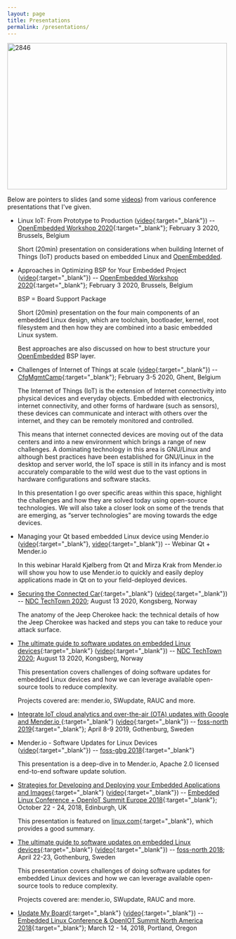 ```yaml
---
layout: page
title: Presentations
permalink: /presentations/
---
```


<a data-flickr-embed="true" data-header="true" href="https://www.flickr.com/photos/linuxfoundation/40085054344/" title="2846"><img src="https://live.staticflickr.com/4773/40085054344_99ae58ac34.jpg" width="500" height="333" alt="2846"></a><script async src="//embedr.flickr.com/assets/client-code.js" charset="utf-8"></script>

Below are pointers to slides (and some [videos](https://youtube.com/playlist?list=PLchghmIxIsy29b0AsRtWVJP3Rxo68cshN))
from various conference presentations that I've given.

* Linux IoT: From Prototype to Production ([video](https://youtu.be/WYO3VlRJg7I){:target="_blank"}) -- [OpenEmbedded Workshop 2020](https://pretalx.com/oe-workshop-2020/cfp){:target="_blank"}; February 3 2020, Brussels, Belgium

  Short (20min) presentation on considerations when building Internet of
  Things (IoT) products based on embedded Linux and
  [OpenEmbedded](https://www.openembedded.org).

* Approaches in Optimizing BSP for Your Embedded Project ([video](https://youtu.be/9-WNikqy8uk){:target="_blank"}) -- [OpenEmbedded Workshop 2020](https://pretalx.com/oe-workshop-2020/cfp){:target="_blank"}; February 3 2020, Brussels, Belgium

  BSP = Board Support Package

  Short (20min) presentation on the four main components of an embedded Linux
  design, which are toolchain, bootloader, kernel, root filesystem and then how
  they are combined into a basic embedded Linux system.

  Best approaches are also discussed on how to best structure your
  [OpenEmbedded](https://www.openembedded.org) BSP layer.

* Challenges of Internet of Things at scale ([video](https://youtu.be/TsvaVF7bIjo){:target="_blank"}) -- [CfgMgmtCamp](https://cfgmgmtcamp.eu/ghent2020/){:target="_blank"}; February 3-5 2020, Ghent, Belgium

  The Internet of Things (IoT) is the extension of Internet connectivity into
  physical devices and everyday objects. Embedded with electronics, internet
  connectivity, and other forms of hardware (such as sensors), these devices
  can communicate and interact with others over the internet, and they can be
  remotely monitored and controlled.

  This means that internet connected devices are moving out of the data centers
  and into a new environment which brings a range of new challenges. A
  dominating technology in this area is GNU/Linux and although best practices
  have been established for GNU/Linux in the desktop and server world, the IoT
  space is still in its infancy and is most accurately comparable to the wild
  west due to the vast options in hardware configurations and software stacks.

  In this presentation I go over specific areas within this space,
  highlight the challenges and how they are solved today using open-source
  technologies. We will also take a closer look on some of the trends that are
  emerging, as “server technologies” are moving towards the edge devices.

* Managing your Qt based embedded Linux device using Mender.io ([video](https://youtu.be/We59oJ3Kk58){:target="_blank"}, [video](https://youtu.be/cn-zo2DVmic){:target="_blank"}) -- Webinar Qt + Mender.io

  In this webinar Harald Kjølberg from Qt and Mirza Krak from Mender.io will
  show you how to use Mender.io to quickly and easily deploy applications made
  in Qt on to your field-deployed devices.

* [Securing the Connected Car](https://www.slideshare.net/MenderOTA/the-ultimate-guide-to-software-updates-on-embedded-linux-devices){:target="_blank"} ([video](https://www.youtube.com/watch?v=xGJTkDb45PY){:target="_blank"})  -- [NDC TechTown 2020](https://ndctechtown.com/); August 13 2020, Kongsberg, Norway

  The anatomy of the Jeep Cherokee hack: the technical details of how the Jeep
  Cherokee was hacked and steps you can take to reduce your attack surface.

* [The ultimate guide to software updates on embedded Linux devices](https://www.slideshare.net/MenderOTA/securing-the-connected-car-ndc-techtown-2019-169248148){:target="_blank"} ([video](https://youtu.be/Cbln5S0E8Kk){:target="_blank"}) -- [NDC TechTown 2020](https://ndctechtown.com/); August 13 2020, Kongsberg, Norway

  This presentation covers challenges of doing software updates for embedded
  Linux devices and how we can leverage available open-source tools to reduce
  complexity.

  Projects covered are: mender.io, SWupdate, RAUC and more.

* [Integrate IoT cloud analytics and over-the-air (OTA) updates with Google and Mender.io ](https://www.slideshare.net/MenderOTA/integrate-iot-cloud-analytics-and-over-theair-ota-updates-with-google-and-menderio){:target="_blank"} ([video](https://youtu.be/LczA5OduUa0){:target="_blank"}) -- [foss-north 2019](https://foss-north.se/2019/){:target="_blank"}; April 8-9 2019, Gothenburg, Sweden

* Mender.io - Software Updates for Linux Devices ([video](https://youtu.be/V0WUjoSfVjA){:target="_blank"}) -- [foss-gbg 2018](https://foss-gbg.se/){:target="_blank"}

  This presentation is a deep-dive in to Mender.io, Apache 2.0 licensed
  end-to-end software update solution.

* [Strategies for Developing and Deploying your Embedded Applications and Images](https://www.slideshare.net/MenderOTA/strategies-for-developing-and-deploying-your-embedded-applications-and-images){:target="_blank"} ([video](https://youtu.be/rCDZVjHHC6o){:target="_blank"})  -- [Embedded Linux Conference + OpenIoT Summit Europe 2018](https://events19.linuxfoundation.org/events/elc-openiot-europe-2018/){:target="_blank"}; October 22 - 24, 2018, Edinburgh, UK

   This presentation is featured on
   [linux.com](https://www.linux.com/topic/embedded-iot/strategies-deploying-embedded-software/){:target="_blank"},
   which provides a good summary.

* [The ultimate guide to software updates on embedded Linux devices](/assets/slides/FOSS-NORTH_2018_Software_Updates.pdf){:target="_blank"} ([video](https://youtu.be/JyqHQgvarlc){:target="_blank"}) -- [foss-north 2018](https://foss-north.se/2018/); April 22-23, Gothenburg, Sweden

  This presentation covers challenges of doing software updates for embedded
  Linux devices and how we can leverage available open-source tools to reduce
  complexity.

  Projects covered are: mender.io, SWupdate, RAUC and more.

* [Update My Board](/assets/slides/ELC_2018_Update_My_Board.pdf){:target="_blank"} ([video](https://youtu.be/ULouYBeoNBY){:target="_blank"}) -- [Embedded Linux Conference & OpenIOT Summit North America 2018](https://events19.linuxfoundation.org/events/elc-openiot-north-america-2018/){:target="_blank"}; March 12 - 14, 2018, Portland, Oregon

